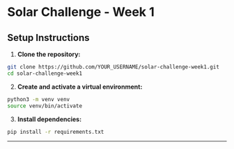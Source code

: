# Solar Challenge - Week 1

## Setup Instructions

1. **Clone the repository:**

```bash
git clone https://github.com/YOUR_USERNAME/solar-challenge-week1.git
cd solar-challenge-week1
```

2. **Create and activate a virtual environment:**

```bash
python3 -m venv venv
source venv/bin/activate
```

3. **Install dependencies:**

```bash
pip install -r requirements.txt
```

---

